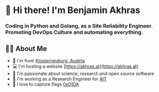 # 👋 Hi there! I'm Benjamin Akhras

### Coding in Python and Golang, as a Site Reliability Engineer. Promoting DevOps Culture and automating everything.
 
## 👨‍💻 About Me
* 📍 I'm from [Klosterneuburg, Austria](https://en.wikipedia.org/wiki/Klosterneuburg)
* 💻 I'm hosting a website [https://akhras.at](https://akhras.at)
* 🔬 I'm passionate about science, research and open source software
* 🏢 I'm working as a Research Engineer for [AIT](https://ait.ac.at)
* 🚩 I love to capture flags [0x01DA](https://ctftime.org/team/104949)

